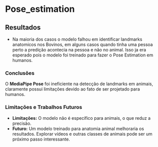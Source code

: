 # Pose_estimation

## Resultados
- Na maioria dos casos o modelo falhou em identificar landmarks anatomicos nos Bovinos, em alguns casos quando tinha uma pessoa perto a predição acontecia na pessoa e não no animal. Isso ja era esperado pois o modelo foi treinado para fazer o Pose Estimation em humanos.

### Conclusões
O **MediaPipe Pose** foi ineficiente na detecção de landmarks em animais, claramente possui limitações devido ao fato de ser projetado para humanos. 

### Limitações e Trabalhos Futuros
- **Limitações:** O modelo não é específico para animais, o que reduz a precisão.
- **Futuro:** Um modelo treinado para anatomia animal melhoraria os resultados. Explorar vídeos e outras classes de animais pode ser um próximo passo interessante.
